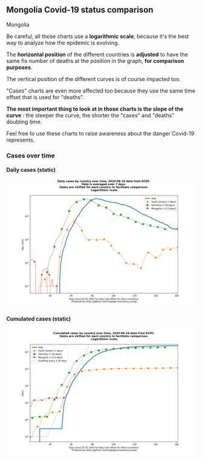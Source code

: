 ## Mongolia Covid-19 status comparison 

Mongolia



Be careful, all those charts use a **logarithmic scale**, because it's the best way to analyze how the epidemic is evolving.
 
The **horizontal position** of the different countries is **adjusted** to have the same fix number of deaths at the position in the graph, **for comparison purposes**.

The vertical position of the different curves is of course impacted too.

"Cases" charts are even more affected too because they use the same time offset that is used for "deaths".

**The most important thing to look at in those charts is the slope of the curve** : the steeper the curve, the shorter the "cases" and "deaths" doubling time.

Feel free to use these charts to raise awareness about the danger Covid-19 represents. 


 
### Cases over time
 
#### Daily cases (static)
![Mongolia covid-19 daily cases static chart](https://raw.githubusercontent.com/madlag/coronavirus_study/master/notebooks/graphs/2020-06-16/countries/Mongolia/2020-06-16_Mongolia_day_cases.png "Mongolia covid-19 day_cases static chart")   
 
#### Cumulated cases (static)
![Mongolia covid-19 cumulated cases static chart](https://raw.githubusercontent.com/madlag/coronavirus_study/master/notebooks/graphs/2020-06-16/countries/Mongolia/2020-06-16_Mongolia_cases.png "Mongolia covid-19 cases static chart")   

